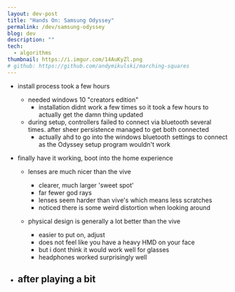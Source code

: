 ```yaml
---
layout: dev-post
title: "Hands On: Samsung Odyssey"
permalink: /dev/samsung-odyssey
blog: dev
description: ""
tech:
  - algorithms
thumbnail: https://i.imgur.com/14AuKyZl.png
# github: https://github.com/andymikulski/marching-squares
---
```


- install process took a few hours
  - needed windows 10 "creators edition"
    - installation didnt work a few times so it took a few hours to actually get the damn thing updated
  - during setup, controllers failed to connect via bluetooth several times. after sheer persistence managed to get both connected
    - actually ahd to go into the windows bluetooth settings to connect as the Odyssey setup program wouldn't work
  
- finally have it working, boot into the home experience
  - lenses are much nicer than the vive
    - clearer, much larger 'sweet spot'
    - far fewer god rays
    - lenses seem harder than vive's which means less scratches
    - noticed there is some weird distortion when looking around
  
  - physical design is generally a lot better than the vive
    - easier to put on, adjust
    - does not feel like you have a heavy HMD on your face
    - but i dont think it would work well for glasses
    - headphones worked surprisingly well

- after playing a bit
  - 